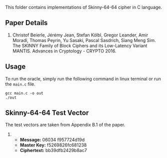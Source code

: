 This folder contains implementations of Skinny-64-64 cipher in C language.

## Paper Details
1. Christof Beierle, Jérémy Jean, Stefan Kölbl, Gregor Leander, Amir Moradi, Thomas Peyrin, Yu Sasaki, Pascal Sasdrich, Siang Meng Sim.
The SKINNY Family of Block Ciphers and its Low-Latency Variant MANTIS.
Advances in Cryptology - CRYPTO 2016.

## Usage
To run the oracle, simply run the following command in linux terminal or run the `main.c` file.
````
gcc main.c -o out
./out
````

## Skinny-64-64 Test Vector
The test vectors are taken from Appendix B.1 of the paper.

1.  - **Message:** 06034 f957724d19d
    - **Master Key:** f5269826fc681238
    - **Ciphertext:** bb39dfb2429b8ac7
